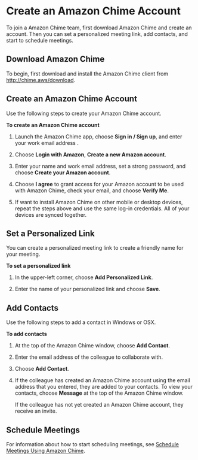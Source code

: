 # Create an Amazon Chime Account<a name="chime-create-account"></a>

To join a Amazon Chime team, first download Amazon Chime and create an account\. Then you can set a personalized meeting link, add contacts, and start to schedule meetings\.

## Download Amazon Chime<a name="download"></a>

To begin, first download and install the Amazon Chime client from [http://chime\.aws/download](http://chime.aws/download)\.

## Create an Amazon Chime Account<a name="create-account"></a>

Use the following steps to create your Amazon Chime account\.

**To create an Amazon Chime account**

1. Launch the Amazon Chime app, choose **Sign in / Sign up**, and enter your work email address \.

1. Choose **Login with Amazon**, **Create a new Amazon account**\.

1. Enter your name and work email address, set a strong password, and choose **Create your Amazon account**\.

1. Choose **I agree** to grant access for your Amazon account to be used with Amazon Chime, check your email, and choose **Verify Me**\.

1. If want to install Amazon Chime on other mobile or desktop devices, repeat the steps above and use the same log\-in credentials\. All of your devices are synced together\.

## Set a Personalized Link<a name="set-link"></a>

You can create a personalized meeting link to create a friendly name for your meeting\.

**To set a personalized link**

1. In the upper\-left corner, choose **Add Personalized Link**\.

1. Enter the name of your personalized link and choose **Save**\.

## Add Contacts<a name="contacts"></a>

Use the following steps to add a contact in Windows or OSX\.

**To add contacts**

1. At the top of the Amazon Chime window, choose **Add Contact**\. 

1. Enter the email address of the colleague to collaborate with\.

1. Choose **Add Contact**\.

1. If the colleague has created an Amazon Chime account using the email address that you entered, they are added to your contacts\. To view your contacts, choose **Message** at the top of the Amazon Chime window\.

   If the colleague has not yet created an Amazon Chime account, they receive an invite\. 

## Schedule Meetings<a name="schedule"></a>

For information about how to start scheduling meetings, see [Schedule Meetings Using Amazon Chime](chime-schedule-meetings.md)\.